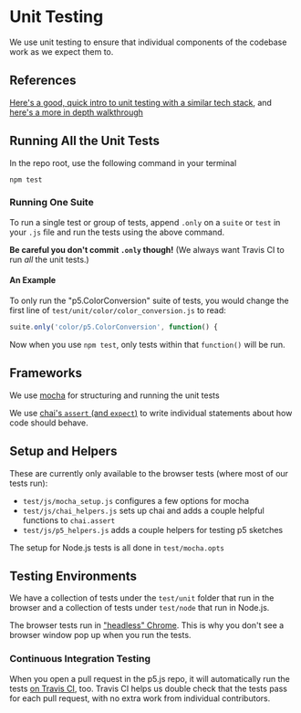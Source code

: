 # Unit Testing

We use unit testing to ensure that individual components of the codebase work as we expect them to.

## References

[Here's a good, quick intro to unit testing with a similar tech stack](https://codeburst.io/javascript-unit-testing-using-mocha-and-chai-1d97d9f18e71), and [here's a more in depth walkthrough](https://blog.logrocket.com/a-quick-and-complete-guide-to-mocha-testing-d0e0ea09f09d)

## Running All the Unit Tests

In the repo root, use the following command in your terminal

```shellsession
npm test
```

### Running One Suite

To run a single test or group of tests, append `.only` on a `suite` or `test` in your `.js` file and run the tests using the above command.

**Be careful you don't commit `.only` though!** (We always want Travis CI to run _all_ the unit tests.)

#### An Example

To only run the "p5.ColorConversion" suite of tests, you would change the first line of `test/unit/color/color_conversion.js` to read:

```js
suite.only('color/p5.ColorConversion', function() {
```

Now when you use `npm test`, only tests within that `function()` will be run.

## Frameworks

We use [mocha](https://mochajs.org) for structuring and running the unit tests

We use [chai's `assert` (and `expect`)](https://www.chaijs.com/api/assert/) to write individual statements about how code should behave.

## Setup and Helpers

These are currently only available to the browser tests (where most of our tests run):

- `test/js/mocha_setup.js` configures a few options for mocha
- `test/js/chai_helpers.js` sets up chai and adds a couple helpful functions to `chai.assert`
- `test/js/p5_helpers.js` adds a couple helpers for testing p5 sketches

The setup for Node.js tests is all done in `test/mocha.opts`

## Testing Environments

We have a collection of tests under the `test/unit` folder that run in the browser and a collection of tests under `test/node` that run in Node.js.

The browser tests run in ["headless" Chrome](https://developers.google.com/web/updates/2017/06/headless-karma-mocha-chai). This is why you don't see a browser window pop up when you run the tests.
### Continuous Integration Testing

When you open a pull request in the p5.js repo, it will automatically run the tests [on Travis CI](https://travis-ci.org/processing/p5.js/pull_requests), too. Travis CI helps us double check that the tests pass for each pull request, with no extra work from individual contributors.
